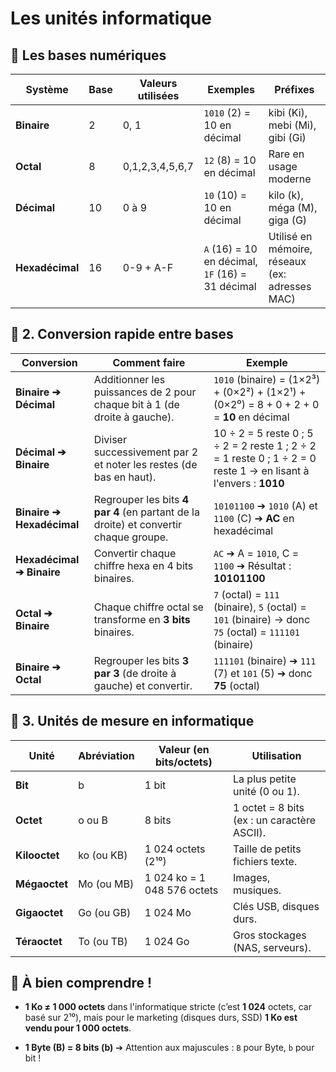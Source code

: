 # Les unités informatique

## 🔢 Les bases numériques 

|Système|Base|Valeurs utilisées|Exemples|Préfixes|
|---|---|---|---|---|
|**Binaire**|2|0, 1|`1010` (2) = 10 en décimal|kibi (Ki), mebi (Mi), gibi (Gi)|
|**Octal**|8|0,1,2,3,4,5,6,7|`12` (8) = 10 en décimal|Rare en usage moderne|
|**Décimal**|10|0 à 9|`10` (10) = 10 en décimal|kilo (k), méga (M), giga (G)|
|**Hexadécimal**|16|0-9 + A-F|`A` (16) = 10 en décimal, `1F` (16) = 31 décimal|Utilisé en mémoire, réseaux (ex: adresses MAC)|

## 🔁 2. Conversion rapide entre bases

|Conversion|Comment faire|Exemple|
|---|---|---|
|**Binaire ➔ Décimal**|Additionner les puissances de 2 pour chaque bit à 1 (de droite à gauche).|`1010` (binaire) = (1×2³) + (0×2²) + (1×2¹) + (0×2⁰) = 8 + 0 + 2 + 0 = **10** en décimal|
|**Décimal ➔ Binaire**|Diviser successivement par 2 et noter les restes (de bas en haut).|10 ÷ 2 = 5 reste 0 ; 5 ÷ 2 = 2 reste 1 ; 2 ÷ 2 = 1 reste 0 ; 1 ÷ 2 = 0 reste 1 → en lisant à l'envers : **1010**|
|**Binaire ➔ Hexadécimal**|Regrouper les bits **4 par 4** (en partant de la droite) et convertir chaque groupe.|`10101100` ➔ `1010` (A) et `1100` (C) ➔ **AC** en hexadécimal|
|**Hexadécimal ➔ Binaire**|Convertir chaque chiffre hexa en 4 bits binaires.|`AC` ➔ A = `1010`, C = `1100` ➔ Résultat : **10101100**|
|**Octal ➔ Binaire**|Chaque chiffre octal se transforme en **3 bits** binaires.|`7` (octal) = `111` (binaire), `5` (octal) = `101` (binaire) → donc `75` (octal) = `111101` (binaire)|
|**Binaire ➔ Octal**|Regrouper les bits **3 par 3** (de droite à gauche) et convertir.|`111101` (binaire) ➔ `111` (7) et `101` (5) ➔ donc **75** (octal)|

## 📏 3. Unités de mesure en informatique

|Unité|Abréviation|Valeur (en bits/octets)|Utilisation|
|---|---|---|---|
|**Bit**|b|1 bit|La plus petite unité (0 ou 1).|
|**Octet**|o ou B|8 bits|1 octet = 8 bits (ex : un caractère ASCII).|
|**Kilooctet**|ko (ou KB)|1 024 octets (2¹⁰)|Taille de petits fichiers texte.|
|**Mégaoctet**|Mo (ou MB)|1 024 ko = 1 048 576 octets|Images, musiques.|
|**Gigaoctet**|Go (ou GB)|1 024 Mo|Clés USB, disques durs.|
|**Téraoctet**|To (ou TB)|1 024 Go|Gros stockages (NAS, serveurs).|
## 🧠 À bien comprendre !

- **1 Ko ≠ 1 000 octets** dans l'informatique stricte (c’est **1 024** octets, car basé sur 2¹⁰), mais pour le marketing (disques durs, SSD) **1 Ko est vendu pour 1 000 octets**.
    
- **1 Byte (B) = 8 bits (b)** ➔ Attention aux majuscules : `B` pour Byte, `b` pour bit !